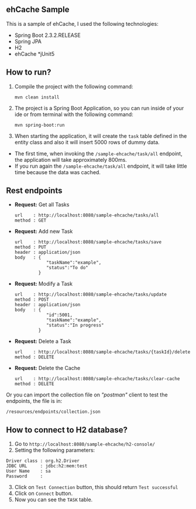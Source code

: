 ehCache Sample
---

This is a sample of ehCache, I used the following technologies:
* Spring Boot 2.3.2.RELEASE
* Spring JPA
* H2
* ehCache
*jUnit5

How to run?
---

1. Compile the project with the following command:

   ```mvn clean install```

2. The project is a Spring Boot Application, so you can run inside of your ide or from terminal with the following command:

   ```mvn spring-boot:run```

3. When starting the application, it will create the `task` table defined in the entity class and also it will insert 
5000 rows of dummy data.

* The first time, when invoking the `/sample-ehcache/task/all` endpoint, the application will take approximately 800ms.
* If you run again the `/sample-ehcache/task/all` endpoint, it will take little time because the data was cached.


Rest endpoints
---

* **Request:** Get all Tasks
  
  ```
  url    : http://localhost:8080/sample-ehcache/tasks/all
  method : GET
  ```

* **Request:** Add new Task
  
  ```
  url    : http://localhost:8080/sample-ehcache/tasks/save
  method : PUT
  header : application/json
  body   : {
              "taskName":"example",
              "status":"To do"
           }
  ```

* **Request:** Modify a Task
  
  ```
  url    : http://localhost:8080/sample-ehcache/tasks/update
  method : POST
  header : application/json
  body   : {
              "id":5001,
              "taskName":"example",
              "status":"In progress"
           }
  ```

* **Request:** Delete a Task
  
  ```
  url    : http://localhost:8080/sample-ehcache/tasks/{taskId}/delete
  method : DELETE
  ```

* **Request:** Delete the Cache
  
  ```
  url    : http://localhost:8080/sample-ehcache/tasks/clear-cache
  method : DELETE
  ```
  
Or you can import the collection file on _"postman"_ client to test the endpoints, the file is in:

  ```/resources/endpoints/collection.json```

How to connect to H2 database?
---

1. Go to `http://localhost:8080/sample-ehcache/h2-console/`
2. Setting the following parameters:
```
Driver class : org.h2.Driver
JDBC URL     : jdbc:h2:mem:test
User Name    : sa
Password     :
```
3. Click on `Test Connection` button, this should return `Test successful`
4. Click on `Connect` button.
5. Now you can see the `TASK` table.